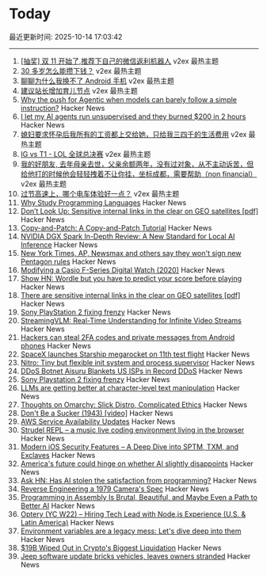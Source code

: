 # Today

最近更新时间: 2025-10-14 17:03:42

--- 
1. [[抽奖] 双 11 开始了,推荐下自己的微信返利机器人](https://www.v2ex.com/t/1165099) v2ex 最热主题
2. [30 多岁怎么能攒下钱？](https://www.v2ex.com/t/1165096) v2ex 最热主题
3. [聊聊为什么我换不了 Android 手机](https://www.v2ex.com/t/1165043) v2ex 最热主题
4. [建议站长增加育儿节点](https://www.v2ex.com/t/1165024) v2ex 最热主题
5. [Why the push for Agentic when models can barely follow a simple instruction?](https://forum.cursor.com/t/why-the-push-for-agentic-when-models-can-barely-follow-a-single-simple-instruction/137154) Hacker News
6. [I let my AI agents run unsupervised and they burned $200 in 2 hours](https://blog.justcopy.ai/p/i-let-my-ai-agents-run-unsupervised) Hacker News
7. [媳妇要求怀孕后我所有的工资都上交给她，只给我三四千的生活费用](https://www.v2ex.com/t/1165056) v2ex 最热主题
8. [IG vs T1 - LOL 全球总决赛](https://www.v2ex.com/t/1165015) v2ex 最热主题
9. [我的好朋友, 去年母亲去世，父亲余额两年，没有过对象，从不主动诉苦，但给他打的时候他会轻轻拽着不让你挂，坐标成都，需要帮助（non financial）](https://www.v2ex.com/t/1165014) v2ex 最热主题
10. [过节高速上，哪个电车体验好一点？](https://www.v2ex.com/t/1165006) v2ex 最热主题
11. [Why Study Programming Languages](https://people.csail.mit.edu/rachit/post/why-study-programming-languages/) Hacker News
12. [Don’t Look Up: Sensitive internal links in the clear on GEO satellites [pdf]](https://satcom.sysnet.ucsd.edu/docs/dontlookup_ccs25_fullpaper.pdf) Hacker News
13. [Copy-and-Patch: A Copy-and-Patch Tutorial](https://transactional.blog/copy-and-patch/tutorial) Hacker News
14. [NVIDIA DGX Spark In-Depth Review: A New Standard for Local AI Inference](https://lmsys.org/blog/2025-10-13-nvidia-dgx-spark/) Hacker News
15. [New York Times, AP, Newsmax and others say they won't sign new Pentagon rules](https://apnews.com/article/pentagon-press-access-defense-department-rules-95878bce05096912887701eaa6d019c6) Hacker News
16. [Modifying a Casio F-Series Digital Watch (2020)](https://shellzine.net/casio-f-series-mods/) Hacker News
17. [Show HN: Wordle but you have to predict your score before playing](https://boring.game/invite/SRhyUStjin) Hacker News
18. [There are sensitive internal links in the clear on GEO satellites [pdf]](https://satcom.sysnet.ucsd.edu/docs/dontlookup_ccs25_fullpaper.pdf) Hacker News
19. [Sony PlayStation 2 fixing frenzy](https://retrohax.net/sony-playstation-2-fixing-frenzy/) Hacker News
20. [StreamingVLM: Real-Time Understanding for Infinite Video Streams](https://arxiv.org/abs/2510.09608) Hacker News
21. [Hackers can steal 2FA codes and private messages from Android phones](https://arstechnica.com/security/2025/10/no-fix-yet-for-attack-that-lets-hackers-pluck-2fa-codes-from-android-phones/) Hacker News
22. [SpaceX launches Starship megarocket on 11th test flight](https://www.cnn.com/science/live-news/spacex-starship-flight-11-launch-10-13-25) Hacker News
23. [Nitro: Tiny but flexible init system and process supervisor](https://github.com/leahneukirchen/nitro) Hacker News
24. [DDoS Botnet Aisuru Blankets US ISPs in Record DDoS](https://krebsonsecurity.com/2025/10/ddos-botnet-aisuru-blankets-us-isps-in-record-ddos/) Hacker News
25. [Sony Playstation 2 fixing frenzy](https://retrohax.net/sony-playstation-2-fixing-frenzy/) Hacker News
26. [LLMs are getting better at character-level text manipulation](https://blog.burkert.me/posts/llm_evolution_character_manipulation/) Hacker News
27. [Thoughts on Omarchy: Slick Distro, Complicated Ethics](https://tedium.co/2025/10/13/omarchy-linux-distro-commentary/) Hacker News
28. [Don't Be a Sucker (1943) [video]](https://www.youtube.com/watch?v=vGAqYNFQdZ4) Hacker News
29. [AWS Service Availability Updates](https://aws.amazon.com/about-aws/whats-new/2025/10/aws-service-availability/) Hacker News
30. [Strudel REPL – a music live coding environment living in the browser](https://strudel.cc) Hacker News
31. [Modern iOS Security Features – A Deep Dive into SPTM, TXM, and Exclaves](https://arxiv.org/abs/2510.09272) Hacker News
32. [America's future could hinge on whether AI slightly disappoints](https://www.noahpinion.blog/p/americas-future-could-hinge-on-whether) Hacker News
33. [Ask HN: Has AI stolen the satisfaction from programming?](https://news.ycombinator.com/item?id=45572130) Hacker News
34. [Reverse Engineering a 1979 Camera's Spec](https://blog.mano.lol/posts/film/) Hacker News
35. [Programming in Assembly Is Brutal, Beautiful, and Maybe Even a Path to Better AI](https://www.wired.com/story/programming-assembly-artificial-intelligence/) Hacker News
36. [Optery (YC W22) – Hiring Tech Lead with Node.js Experience (U.S. & Latin America)](https://www.optery.com/careers/) Hacker News
37. [Environment variables are a legacy mess: Let's dive deep into them](https://allvpv.org/haotic-journey-through-envvars/) Hacker News
38. [$19B Wiped Out in Crypto's Biggest Liquidation](https://decrypt.co/344038/morning-minute-19b-wiped-out-in-cryptos-biggest-liquidation-ever) Hacker News
39. [Jeep software update bricks vehicles, leaves owners stranded](https://www.thestack.technology/jeep-software-update-bricks-vehicles-leaves-owners-stranded/) Hacker News
